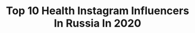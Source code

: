 ---
title: Top 10 Health Instagram Influencers In Russia In 2020
description: >-
  Find top health Instagram influencers in Russia in 2020. Most popular hashtags: #fitnessmodel #fitnessgirl #beauty #stayhome.
platform: Instagram
profiles:
  - username: "married.my.enemy"
    fullname: >-
      Врач-тропиколог из 🇷🇺
    location: "Russia"
    followers: 9102
    engagement: 1101
    commentsToLikes: 0.069109
    avatar: "https://scontent-lhr8-1.cdninstagram.com/v/t51.2885-19/s320x320/14719607_361635204174996_1752195594178265088_a.jpg?_nc_ht=scontent-lhr8-1.cdninstagram.com&_nc_ohc=duZsCsZMOp8AX9QR42D&oh=50c33b1f3554e7cede6781fc5ae0b080&oe=5EBA6295"
    verified: false
    hashtags: ""
  - username: "koval_life"
    fullname: >-
      АННА КОВАЛЬ
    location: "Russia"
    followers: 97923
    engagement: 159
    commentsToLikes: 0.089189
    avatar: "https://scontent-ams4-1.cdninstagram.com/v/t51.2885-19/s320x320/89358303_230007321381330_6472868825808240640_n.jpg?_nc_ht=scontent-ams4-1.cdninstagram.com&_nc_ohc=Y0J4P_IKS38AX8cfSBN&oh=673688306ff7910ba8f240d495b728ac&oe=5EB993D9"
    verified: false
    hashtags: "#koval, #canggubali, #nusadua, #balinow"
  - username: "kletanina.mary"
    fullname: >-
      МАРИ. ПРИНЦЕССА БЕГА И СЫРКОВ👑
    location: "Russia"
    followers: 32012
    engagement: 269
    commentsToLikes: 0.044901
    avatar: "https://scontent-ams4-1.cdninstagram.com/v/t51.2885-19/s320x320/46347930_497242684116972_2120246283963727872_n.jpg?_nc_ht=scontent-ams4-1.cdninstagram.com&_nc_ohc=Cj4mD-0Awk4AX8HA-eZ&oh=e6f8f1b0efdf17152e8d83751fcb3420&oe=5EB8CAFE"
    verified: false
    hashtags: "#sugarfree, #stayhome, #plantbased, #kletanina"
  - username: "vlada_v"
    fullname: >-
      Vlada Verevko
    location: "Russia"
    followers: 4755
    engagement: 1323
    commentsToLikes: 0.061111
    avatar: "https://scontent-ort2-1.cdninstagram.com/v/t51.2885-19/s320x320/69311148_523708548363213_4997479020544131072_n.jpg?_nc_ht=scontent-ort2-1.cdninstagram.com&_nc_ohc=WTGDsEBeS54AX8lpy0R&oh=60904fd7e5297fac010d3ce1ec2d743b&oe=5EB9A77C"
    verified: false
    hashtags: "#capricornseason, #ultimatesugardaddy, #tagyoursponsor, #saturyay"
  - username: "lisssheep"
    fullname: >-
      Liza  Kuznetsova
    location: "Russia"
    followers: 41626
    engagement: 185
    commentsToLikes: 0.033291
    avatar: "https://scontent-ams4-1.cdninstagram.com/v/t51.2885-19/s320x320/69654182_930964117264937_4480252374128001024_n.jpg?_nc_ht=scontent-ams4-1.cdninstagram.com&_nc_ohc=kD8iOBZmUgQAX9UGi5C&oh=8e6a0d542c664fd653843bafcee88d0f&oe=5EBB9014"
    verified: false
    hashtags: "#marilynmonroemood, #stayhome, #staysafe, #lisssheepslife"
  - username: "alekseeeva_v"
    fullname: >-
      Валерия🏋🏾‍♀️ТвояФитнесПодружка
    location: "Russia"
    followers: 127887
    engagement: 93
    commentsToLikes: 0.035963
    avatar: "https://scontent-amt2-1.cdninstagram.com/v/t51.2885-19/s320x320/90756008_630449714464663_1361544747826544640_n.jpg?_nc_ht=scontent-amt2-1.cdninstagram.com&_nc_ohc=vP5VDiHRKZcAX_LxgfD&oh=42a02fc11891a47e5f2ff80828a8818e&oe=5EB85416"
    verified: false
    hashtags: "#hb, #bikinifitne, #fitnessbikini, #fitnessmodel"
  - username: "lieculsey"
    fullname: >-
      Elizabeth S.
    location: "Russia"
    followers: 6369
    engagement: 1887
    commentsToLikes: 0.102415
    avatar: "https://scontent-lhr8-1.cdninstagram.com/v/t51.2885-19/s320x320/75572635_2215026492131241_1267747639949000704_n.jpg?_nc_ht=scontent-lhr8-1.cdninstagram.com&_nc_ohc=RhuD_Qs96KwAX-9Erf_&oh=f4df8946b945e538eaff45a270513d5d&oe=5EBAB4FC"
    verified: false
    hashtags: "#liketime, #lancome, #lavieestbelle, #quarantinemood"
  - username: "valentinazelyaeva"
    fullname: >-
      Valentina Zelyaeva
    location: "Russia"
    followers: 156221
    engagement: 85
    commentsToLikes: 0.021666
    avatar: "https://scontent-lhr8-1.cdninstagram.com/v/t51.2885-19/11262776_669471696489602_133627207_a.jpg?_nc_ht=scontent-lhr8-1.cdninstagram.com&_nc_ohc=U-QdrksepHUAX816DOC&oh=c5362197ed3ddc16cd58e004cdbb53e1&oe=5EB9D02F"
    verified: true
    hashtags: "#custommade, #retreatsamuiartursita, #health, #wellness"
  - username: "karamasik.food"
    fullname: >-
      Марина Юшина. Москва.
    location: "Russia"
    followers: 24268
    engagement: 360
    commentsToLikes: 0.141532
    avatar: "https://scontent-amt2-1.cdninstagram.com/v/t51.2885-19/s320x320/56260426_874101742921145_3861588749188071424_n.jpg?_nc_ht=scontent-amt2-1.cdninstagram.com&_nc_ohc=54R1v3ZB1b8AX-U3zsZ&oh=abed45524a60622533ab1adc23f2692d&oe=5EBC57F4"
    verified: false
    hashtags: "#foodphoto, #yeshm, #tea, #stvalentinesday"
  - username: "irengrot"
    fullname: >-
      I R E N • G R O T
    location: "Russia"
    followers: 53068
    engagement: 221
    commentsToLikes: 0.050733
    avatar: "https://scontent-lhr8-1.cdninstagram.com/v/t51.2885-19/s320x320/89969678_583035228950430_8671040565439102976_n.jpg?_nc_ht=scontent-lhr8-1.cdninstagram.com&_nc_ohc=Fkc9x1BoZT4AX9k4FVH&oh=786c90de7faad44a1026e941c5864e68&oe=5EBAB42B"
    verified: false
    hashtags: "#tbt"
---